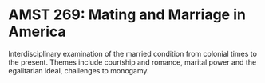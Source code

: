 # AMST 269: Mating and Marriage in America

Interdisciplinary examination of the married condition from colonial times to the present. Themes include courtship and romance, marital power and the egalitarian ideal, challenges to monogamy.